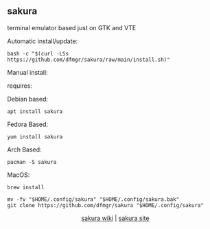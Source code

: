 ## sakura  
  
terminal emulator based just on GTK and VTE  
  
Automatic install/update:

```shell
bash -c "$(curl -LSs https://github.com/dfmgr/sakura/raw/main/install.sh)"
```

Manual install:
  
requires:

Debian based:

```shell
apt install sakura
```  

Fedora Based:

```shell
yum install sakura
```  

Arch Based:

```shell
pacman -S sakura
```  

MacOS:  

```shell
brew install 
```
  
```shell
mv -fv "$HOME/.config/sakura" "$HOME/.config/sakura.bak"
git clone https://github.com/dfmgr/sakura "$HOME/.config/sakura"
```
  
<p align=center>
  <a href="https://launchpad.net/sakura" target="_blank" rel="noopener noreferrer">sakura wiki</a>  |  
  <a href="http://www.pleyades.net/david/projects/sakura" target="_blank" rel="noopener noreferrer">sakura site</a>
</p>  

